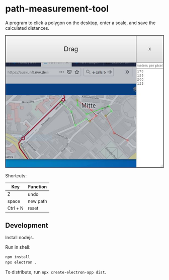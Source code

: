 # path-measurement-tool

A program to click a polygon on the desktop, enter a scale, and save the calculated distances.

![screenshot](./screenshot.jpg)

Shortcuts:

|Key|Function
|---|---|
|Z|undo|
|space|new path|
|Ctrl + N|reset|

## Development

Install nodejs.

Run in shell:

```sh
npm install
npx electron .
```

To distribute, run `npx create-electron-app dist`.
